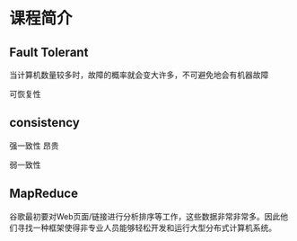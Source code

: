 # 课程简介

## Fault Tolerant

当计算机数量较多时，故障的概率就会变大许多，不可避免地会有机器故障

可恢复性

## consistency

强一致性 昂贵

弱一致性 

## MapReduce

谷歌最初要对Web页面/链接进行分析排序等工作，这些数据非常非常多。因此他们寻找一种框架使得非专业人员能够轻松开发和运行大型分布式计算机系统。  